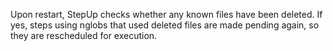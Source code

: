 Upon restart, StepUp checks whether any known files have been deleted.
If yes, steps using nglobs that used deleted files are made pending again,
so they are rescheduled for execution.
